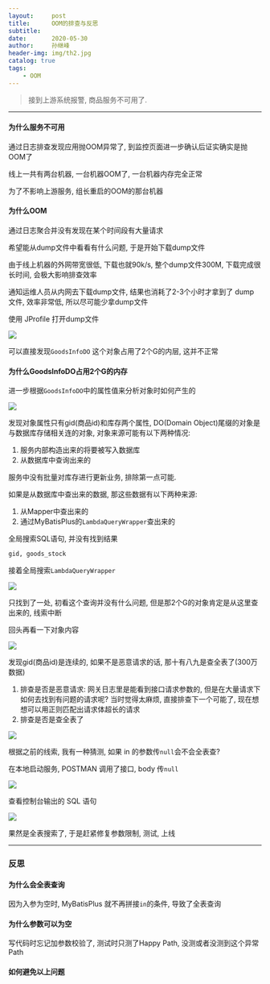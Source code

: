 ```yaml
---
layout:     post
title:      OOM的排查与反思
subtitle:   
date:       2020-05-30
author:     孙继峰
header-img: img/th2.jpg
catalog: true
tags:
    - OOM
---
```




> 接到上游系统报警, 商品服务不可用了.

---



#### 为什么服务不可用

通过日志排查发现应用抛OOM异常了, 到监控页面进一步确认后证实确实是抛OOM了

线上一共有两台机器, 一台机器OOM了, 一台机器内存完全正常

为了不影响上游服务, 组长重启的OOM的那台机器



#### 为什么OOM

通过日志聚合并没有发现在某个时间段有大量请求

希望能从dump文件中看看有什么问题, 于是开始下载dump文件

由于线上机器的外网带宽很低, 下载也就90k/s, 整个dump文件300M, 下载完成很长时间, 会极大影响排查效率

通知运维人员从内网去下载dump文件, 结果也消耗了2-3个小时才拿到了 dump 文件, 效率非常低, 所以尽可能少拿dump文件



使用 JProfile 打开dump文件

![](https://i.loli.net/2020/07/15/HGFAVmIRwhpKbJn.png)

可以直接发现```GoodsInfoDO``` 这个对象占用了2个G的内层, 这并不正常



#### 为什么GoodsInfoDO占用2个G的内存

进一步根据```GoodsInfoDO```中的属性值来分析对象时如何产生的

![](https://i.loli.net/2020/07/15/fEcHeXnauGZY2B6.png)

发现对象属性只有gid(商品id)和库存两个属性, DO(Domain Object)尾缀的对象是与数据库存储相关连的对象, 对象来源可能有以下两种情况:

1. 服务内部构造出来的将要被写入数据库
2. 从数据库中查询出来的

服务中没有批量对库存进行更新业务, 排除第一点可能.

如果是从数据库中查出来的数据, 那这些数据有以下两种来源:

1. 从Mapper中查出来的
2. 通过MyBatisPlus的```LambdaQueryWrapper```查出来的

全局搜索SQL语句, 并没有找到结果

``` sql
gid, goods_stock
```

接着全局搜索```LambdaQueryWrapper```

![](https://i.loli.net/2020/07/15/Hpf6UJ5PhSdtTuI.png)

只找到了一处, 初看这个查询并没有什么问题, 但是那2个G的对象肯定是从这里查出来的, 线索中断



回头再看一下对象内容

![](https://i.loli.net/2020/07/15/fEcHeXnauGZY2B6.png)

发现gid(商品id)是连续的, 如果不是恶意请求的话, 那十有八九是查全表了(300万数据)

1. 排查是否是恶意请求: 网关日志里是能看到接口请求参数的, 但是在大量请求下如何去找到有问题的请求呢? 当时觉得太麻烦, 直接排查下一个可能了, 现在想想可以用正则匹配出请求体超长的请求
2. 排查是否是查全表了

![](https://i.loli.net/2020/07/15/Hpf6UJ5PhSdtTuI.png)

根据之前的线索, 我有一种猜测, 如果 in 的参数传```null```会不会全表查?

在本地启动服务, POSTMAN 调用了接口, body 传```null```

![](https://i.loli.net/2020/07/15/43GIPhMFDrRldYk.png)

查看控制台输出的 SQL 语句

![](https://i.loli.net/2020/07/15/YoVguKxk2Cd3lRZ.png)

果然是全表搜索了, 于是赶紧修复参数限制, 测试, 上线



----

### 反思

#### 为什么会全表查询

因为入参为空时, MyBatisPlus 就不再拼接```in```的条件, 导致了全表查询



#### 为什么参数可以为空

写代码时忘记加参数校验了, 测试时只测了Happy Path, 没测或者没测到这个异常Path



#### 如何避免以上问题

